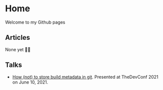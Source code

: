 # Home

Welcome to my Github pages


## Articles

None yet 🤷‍♂️

## Talks

- [How (not) to store build metadata in git](https://wyarde.github.io/talk-store-build-metadata-in-git). Presented at TheDevConf 2021 on June 10, 2021.
